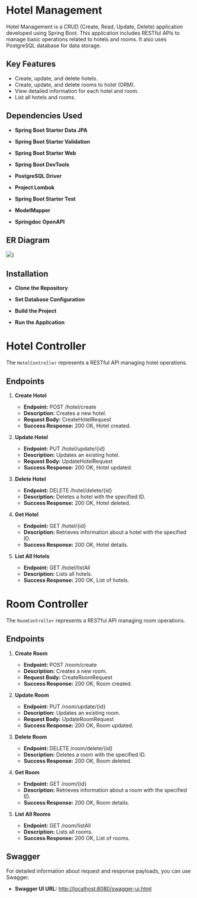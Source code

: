 # Hotel Management

Hotel Management is a CRUD (Create, Read, Update, Delete) application developed using Spring Boot. This application includes RESTful APIs to manage basic operations related to hotels and rooms. It also uses PostgreSQL database for data storage.

## Key Features

- Create, update, and delete hotels.
- Create, update, and delete rooms to hotel (ORM).
- View detailed information for each hotel and room.
- List all hotels and rooms.
  
## Dependencies Used 

- **Spring Boot Starter Data JPA**  

- **Spring Boot Starter Validation**  

- **Spring Boot Starter Web**  

- **Spring Boot DevTools**  

- **PostgreSQL Driver**  

- **Project Lombok**  

- **Spring Boot Starter Test**  

- **ModelMapper**  

- **Springdoc OpenAPI**  

 

## ER Diagram 
 [![](https://www.resimupload.org/images/2023/12/22/Untitled-1.png)](https://www.resimupload.org/images/2023/12/22/Untitled-1.png))
 

## Installation 

- **Clone the Repository** 

- **Set Database Configuration** 

- **Build the Project**  

- **Run the Application**


# Hotel Controller

The `HotelController` represents a RESTful API managing hotel operations.

## Endpoints

1. **Create Hotel**

   - **Endpoint:** POST /hotel/create
   - **Description:** Creates a new hotel.
   - **Request Body:** CreateHotelRequest
   - **Success Response:** 200 OK, Hotel created.

2. **Update Hotel**

   - **Endpoint:** PUT /hotel/update/{id}
   - **Description:** Updates an existing hotel.
   - **Request Body:** UpdateHotelRequest
   - **Success Response:** 200 OK, Hotel updated.

3. **Delete Hotel**

   - **Endpoint:** DELETE /hotel/delete/{id}
   - **Description:** Deletes a hotel with the specified ID.
   - **Success Response:** 200 OK, Hotel deleted.

4. **Get Hotel**

   - **Endpoint:** GET /hotel/{id}
   - **Description:** Retrieves information about a hotel with the specified ID.
   - **Success Response:** 200 OK, Hotel details.

5. **List All Hotels**

   - **Endpoint:** GET /hotel/listAll
   - **Description:** Lists all hotels.
   - **Success Response:** 200 OK, List of hotels.

# Room Controller

The `RoomController` represents a RESTful API managing room operations.

## Endpoints

1. **Create Room**

   - **Endpoint:** POST /room/create
   - **Description:** Creates a new room.
   - **Request Body:** CreateRoomRequest
   - **Success Response:** 200 OK, Room created.

2. **Update Room**

   - **Endpoint:** PUT /room/update/{id}
   - **Description:** Updates an existing room.
   - **Request Body:** UpdateRoomRequest
   - **Success Response:** 200 OK, Room updated.

3. **Delete Room**

   - **Endpoint:** DELETE /room/delete/{id}
   - **Description:** Deletes a room with the specified ID.
   - **Success Response:** 200 OK, Room deleted.

4. **Get Room**

   - **Endpoint:** GET /room/{id}
   - **Description:** Retrieves information about a room with the specified ID.
   - **Success Response:** 200 OK, Room details.

5. **List All Rooms**

   - **Endpoint:** GET /room/listAll
   - **Description:** Lists all rooms.
   - **Success Response:** 200 OK, List of rooms.

## Swagger

For detailed information about request and response payloads, you can use Swagger.

- **Swagger UI URL:** [http://localhost:8080/swagger-ui.html](http://localhost:8080/swagger-ui.html)
